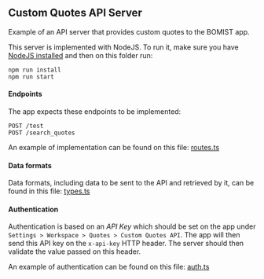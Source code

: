 ## Custom Quotes API Server

Example of an API server that provides custom quotes to the BOMIST app.

This server is implemented with NodeJS. To run it, make sure you have [NodeJS installed](https://nodejs.org/en) and then on this folder run:

```
npm run install
npm run start
```

#### Endpoints

The app expects these endpoints to be implemented:

```
POST /test
POST /search_quotes
```

An example of implementation can be found on this file: [routes.ts](./routes.ts)

#### Data formats

Data formats, including data to be sent to the API and retrieved by it, can be found in this file: [types.ts](./types.ts)

#### Authentication

Authentication is based on an _API Key_ which should be set on the app under `Settings > Workspace > Quotes > Custom Quotes API`. The app will then send this API key on the `x-api-key` HTTP header. The server should then validate the value passed on this header.

An example of authentication can be found on this file: [auth.ts](./auth.ts)
